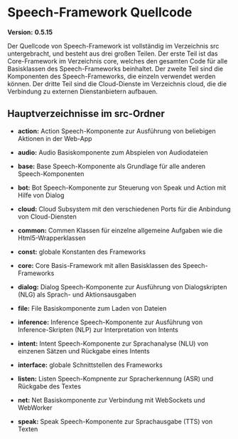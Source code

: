 # Speech-Framework Quellcode

**Version:** **0.5.15**

Der Quellcode von Speech-Framework ist vollständig im Verzeichnis src untergebracht, und besteht aus drei großen Teilen. Der erste Teil ist das Core-Framework im Verzeichnis core, welches den gesamten Code für alle Basisklassen des Speech-Frameworks beinhaltet. Der zweite Teil sind die Komponenten des Speech-Frameworks, die einzeln verwendet werden können. Der dritte Teil sind die Cloud-Dienste im Verzeichnis cloud, die die Verbindung zu externen Dienstanbietern aufbauen.

## Hauptverzeichnisse im src-Ordner

* **action:** Action Speech-Komponente zur Ausführung von beliebigen Aktionen in der Web-App

* **audio:** Audio Basiskomponente zum Abspielen von Audiodateien

* **base:** Base Speech-Komponente als Grundlage für alle anderen Speech-Komponenten

* **bot:**  Bot Speech-Komponente zur Steuerung von Speak und Action mit Hilfe von Dialog

* **cloud:** Cloud Subsystem mit den verschiedenen Ports für die Anbindung von Cloud-Diensten

* **common:** Commen Klassen für einzelne allgemeine Aufgaben wie die Html5-Wrapperklassen

* **const:** globale Konstanten des Frameworks

* **core:** Core Basis-Framework mit allen Basisklassen des Speech-Frameworks

* **dialog:** Dialog Speech-Komponente zur Ausführung von Dialogskripten (NLG) als Sprach- und Aktionsausgaben

* **file:** File Basiskomponente zum Laden von Dateien

* **inference:** Inference Speech-Komponente zur Ausführung von Inference-Skripten (NLP) zur Interpretation von Intents

* **intent:** Intent Speech-Komponente zur Sprachanalyse (NLU) von einzenen Sätzen und Rückgabe eines Intents

* **interface:** globale Schnittstellen des Frameworks

* **listen:** Listen Speech-Kompnente zur Spracherkennung (ASR) und Rückgabe des Textes

* **net:** Net Basiskomponente zur Verbindung mit WebSockets und WebWorker

* **speak:** Speak Speech-Komponente zur Sprachausgabe (TTS) von Texten
